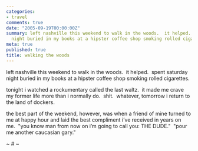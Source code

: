 ```yaml
---
categories:
- travel
comments: true
date: "2005-09-19T00:00:00Z"
summary: left nashville this weekend to walk in the woods.  it helped.  spent saturday
  night buried in my books at a hipster coffee shop smoking rolled cigarettes.
meta: true
published: true
title: walking the woods
---
```


left nashville this weekend to walk in the woods.  it helped.  spent saturday night buried in my books at a hipster coffee shop smoking rolled cigarettes.

tonight i watched a rockumentary called the last waltz.  it made me crave my former life more than i normally do.  shit.  whatever, tomorrow i return to the land of dockers.

the best part of the weekend, however, was when a friend of mine turned to me at happy hour and laid the best compliment i’ve received in years on me.  "you know man from now on i’m going to call you: THE DUDE."  "pour me another caucasian gary."

~ # ~